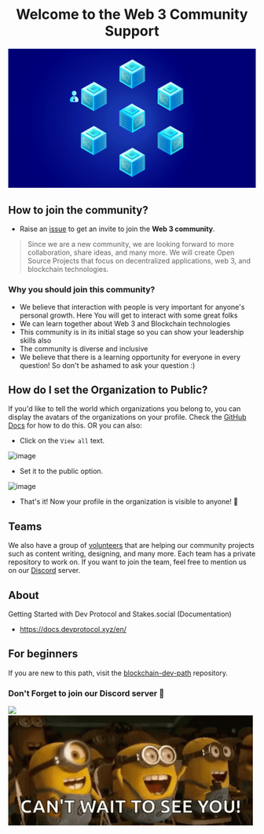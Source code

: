 <h1 align="center"> Welcome to the Web 3 Community Support</h1>
<img alt= "Banner" src= "/assets/blockchain.gif">

## How to join the community?

- Raise an [issue](https://github.com/web3community/support/issues/new?assignees=&labels=github-invitation&template=invitation.yml&title=Please+invite+me+to+the+community) to get an invite to join the **Web 3 community**.

> Since we are a new community, we are looking forward to more collaboration, share ideas, and many more. We will create Open Source Projects that focus on decentralized applications, web 3, and blockchain technologies.

### Why you should join this community?

- We believe that interaction with people is very important for anyone's personal growth. Here You will get to interact with some great folks
- We can learn together about Web 3 and Blockchain technologies
- This community is in its initial stage so you can show your leadership skills also
- The community is diverse and inclusive
- We believe that there is a learning opportunity for everyone in every question! So don't be ashamed to ask your question :)

## How do I set the Organization to Public?

If you'd like to tell the world which organizations you belong to, you can display the avatars of the organizations on your profile. Check the [GitHub Docs](https://docs.github.com/en/github/setting-up-and-managing-your-github-user-account/managing-your-membership-in-organizations/publicizing-or-hiding-organization-membership) for how to do this. OR you can also:

- Click on the `View all` text.

![image](https://user-images.githubusercontent.com/51391473/133660173-8b63685c-8e7f-48dc-8a7e-e97335941137.png)

- Set it to the public option.

![image](https://user-images.githubusercontent.com/51391473/133660356-65cd3131-ed6e-4d1e-9bcd-cf6412b76662.png)

- That's it! Now your profile in the organization is visible to anyone! 🎉
  
## Teams

We also have a group of [volunteers](https://github.com/orgs/web3community/teams) that are helping our community projects such as content writing, designing, and many more. Each team has a private repository to work on. If you want to join the team, feel free to mention us on our [Discord](https://discord.gg/TSRwqx4K2v) server.

## About

Getting Started with Dev Protocol and Stakes.social (Documentation)

- <https://docs.devprotocol.xyz/en/>

## For beginners

If you are new to this path, visit the [blockchain-dev-path](https://github.com/web3community/blockchain-dev-path) repository.

### Don't Forget to join our Discord server 💜

<a href="https://discord.gg/TSRwqx4K2v">
   <img src="https://img.shields.io/discord/835424705410236427?logo=discord&style=for-the-badge" target="blank" />
</a>

<img src= "./assets/footer_welcome.gif">
